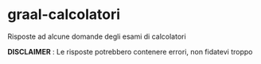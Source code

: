 # graal-calcolatori
Risposte ad alcune domande degli esami di calcolatori

**DISCLAIMER** : Le risposte potrebbero contenere errori, non fidatevi troppo

